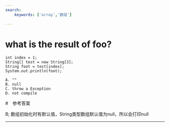 ```yaml
---
search:
    keywords: ['array','数组']

---
```



# what is the result of foo?
```
int index = 1;
String[] test = new String[3];
String foot = test[index];
System.out.println(foot);
```


```
A. ""          
B. null        
C. throw a Exception  
D. not compile
```



#　参考答案

B;
数组初始化时有默认值，String类型数组默认值为null，所以会打印null

---